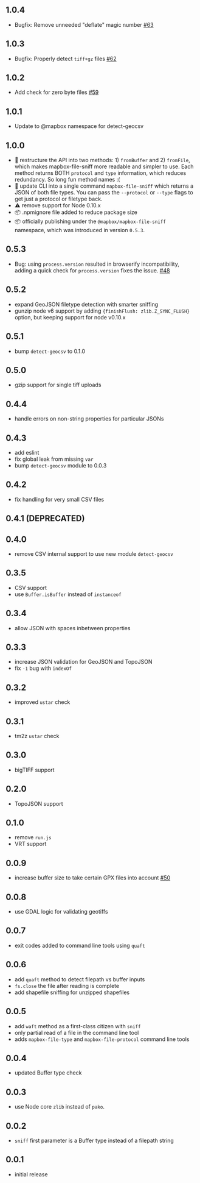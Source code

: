 ## 1.0.4

- Bugfix: Remove unneeded "deflate" magic number [#63](https://github.com/mapbox/mapbox-file-sniff/pull/63)

## 1.0.3

- Bugfix: Properly detect `tiff+gz` files [#62](https://github.com/mapbox/mapbox-file-sniff/pull/62)

## 1.0.2

- Add check for zero byte files [#59](https://github.com/mapbox/mapbox-file-sniff/issues/59)

## 1.0.1

- Update to @mapbox namespace for detect-geocsv

## 1.0.0

- :tada: restructure the API into two methods: 1) `fromBuffer` and 2) `fromFile`, which makes mapbox-file-sniff more readable and simpler to use. Each method returns BOTH `protocol` and `type` information, which reduces redundancy. So long fun method names :(
- :tada: update CLI into a single command `mapbox-file-sniff` which returns a JSON of both file types. You can pass the `--protocol` or `--type` flags to get just a protocol or filetype back.
- :warning: remove support for Node 0.10.x
- :package: .npmignore file added to reduce package size
- :package: officially publishing under the `@mapbox/mapbox-file-sniff` namespace, which was introduced in version `0.5.3`.

## 0.5.3

- Bug: using `process.version` resulted in browserify incompatibility, adding a quick check for `process.version` fixes the issue. [#48](https://github.com/mapbox/mapbox-file-sniff/issues/48)

## 0.5.2

- expand GeoJSON filetype detection with smarter sniffing
- gunzip node v6 support by adding `{finishFlush: zlib.Z_SYNC_FLUSH}` option, but keeping support for node v0.10.x

## 0.5.1

- bump `detect-geocsv` to 0.1.0

## 0.5.0

- gzip support for single tiff uploads

## 0.4.4

- handle errors on non-string properties for particular JSONs

## 0.4.3

- add eslint
- fix global leak from missing `var`
- bump `detect-geocsv` module to 0.0.3

## 0.4.2

- fix handling for very small CSV files

## 0.4.1 (DEPRECATED)

## 0.4.0

- remove CSV internal support to use new module `detect-geocsv`

## 0.3.5

- CSV support
- use `Buffer.isBuffer` instead of `instanceof`

## 0.3.4

- allow JSON with spaces inbetween properties

## 0.3.3

- increase JSON validation for GeoJSON and TopoJSON
- fix `-1` bug with `indexOf`

## 0.3.2

- improved `ustar` check

## 0.3.1

- tm2z `ustar` check

## 0.3.0

- bigTIFF support

## 0.2.0

- TopoJSON support

## 0.1.0

- remove `run.js`
- VRT support

## 0.0.9

- increase buffer size to take certain GPX files into account [#50](https://github.com/mapbox/mapnik-omnivore/issues/50)

## 0.0.8

- use GDAL logic for validating geotiffs

## 0.0.7

- exit codes added to command line tools using `quaft`

## 0.0.6

- add `quaft` method to detect filepath vs buffer inputs
- `fs.close` the file after reading is complete
- add shapefile sniffing for unzipped shapefiles

## 0.0.5

- add `waft` method as a first-class citizen with `sniff`
- only partial read of a file in the command line tool
- adds `mapbox-file-type` and `mapbox-file-protocol` command line tools

## 0.0.4

- updated Buffer type check

## 0.0.3

- use Node core `zlib` instead of `pako`.

## 0.0.2

- `sniff` first parameter is a Buffer type instead of a filepath string

## 0.0.1

- initial release
